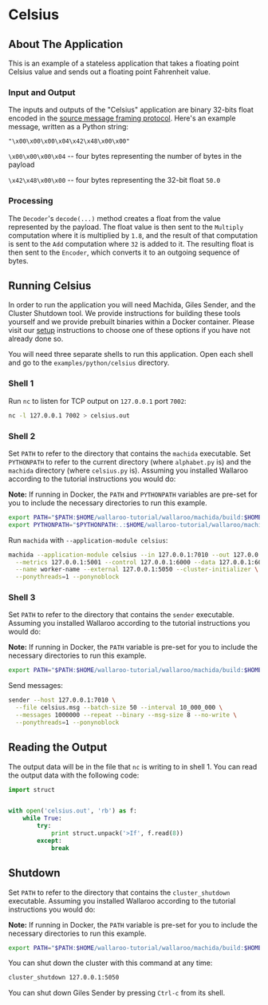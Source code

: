 # Celsius

## About The Application

This is an example of a stateless application that takes a floating point Celsius value and sends out a floating point Fahrenheit value.

### Input and Output

The inputs and outputs of the "Celsius" application are binary 32-bits float encoded in the [source message framing protocol](https://docs.wallaroolabs.com/book/appendix/tcp-decoders-and-encoders.html#framed-message-protocols#source-message-framing-protocol). Here's an example message, written as a Python string:

```
"\x00\x00\x00\x04\x42\x48\x00\x00"
```

`\x00\x00\x00\x04` -- four bytes representing the number of bytes in the payload

`\x42\x48\x00\x00` -- four bytes representing the 32-bit float `50.0`

### Processing

The `Decoder`'s `decode(...)` method creates a float from the value represented by the payload. The float value is then sent to the `Multiply` computation where it is multiplied by `1.8`, and the result of that computation is sent to the `Add` computation where `32` is added to it. The resulting float is then sent to the `Encoder`, which converts it to an outgoing sequence of bytes.

## Running Celsius

In order to run the application you will need Machida, Giles Sender, and the Cluster Shutdown tool. We provide instructions for building these tools yourself and we provide prebuilt binaries within a Docker container. Please visit our [setup](https://docs.wallaroolabs.com/book/getting-started/choosing-an-installation-option.html) instructions to choose one of these options if you have not already done so.

You will need three separate shells to run this application. Open each shell and go to the `examples/python/celsius` directory.

### Shell 1

Run `nc` to listen for TCP output on `127.0.0.1` port `7002`:

```bash
nc -l 127.0.0.1 7002 > celsius.out
```

### Shell 2

Set `PATH` to refer to the directory that contains the `machida` executable. Set `PYTHONPATH` to refer to the current directory (where `alphabet.py` is) and the `machida` directory (where `celsius.py` is). Assuming you installed Wallaroo according to the tutorial instructions you would do:

**Note:** If running in Docker, the `PATH` and `PYTHONPATH` variables are pre-set for you to include the necessary directories to run this example.

```bash
export PATH="$PATH:$HOME/wallaroo-tutorial/wallaroo/machida/build:$HOME/wallaroo-tutorial/wallaroo/giles/sender:$HOME/wallaroo-tutorial/wallaroo/utils/cluster_shutdown"
export PYTHONPATH="$PYTHONPATH:.:$HOME/wallaroo-tutorial/wallaroo/machida"
```

Run `machida` with `--application-module celsius`:

```bash
machida --application-module celsius --in 127.0.0.1:7010 --out 127.0.0.1:7002 \
  --metrics 127.0.0.1:5001 --control 127.0.0.1:6000 --data 127.0.0.1:6001 \
  --name worker-name --external 127.0.0.1:5050 --cluster-initializer \
  --ponythreads=1 --ponynoblock
```

### Shell 3

Set `PATH` to refer to the directory that contains the `sender`  executable. Assuming you installed Wallaroo according to the tutorial instructions you would do:

**Note:** If running in Docker, the `PATH` variable is pre-set for you to include the necessary directories to run this example.

```bash
export PATH="$PATH:$HOME/wallaroo-tutorial/wallaroo/machida/build:$HOME/wallaroo-tutorial/wallaroo/giles/sender:$HOME/wallaroo-tutorial/wallaroo/utils/cluster_shutdown"
```

Send messages:

```bash
sender --host 127.0.0.1:7010 \
  --file celsius.msg --batch-size 50 --interval 10_000_000 \
  --messages 1000000 --repeat --binary --msg-size 8 --no-write \
  --ponythreads=1 --ponynoblock
```

## Reading the Output

The output data will be in the file that `nc` is writing to in shell 1. You can read the output data with the following code:

```python
import struct


with open('celsius.out', 'rb') as f:
    while True:
        try:
            print struct.unpack('>If', f.read(8))
        except:
            break
```

## Shutdown

Set `PATH` to refer to the directory that contains the `cluster_shutdown` executable. Assuming you installed Wallaroo  according to the tutorial instructions you would do:

**Note:** If running in Docker, the `PATH` variable is pre-set for you to include the necessary directories to run this example.

```bash
export PATH="$PATH:$HOME/wallaroo-tutorial/wallaroo/machida/build:$HOME/wallaroo-tutorial/wallaroo/giles/sender:$HOME/wallaroo-tutorial/wallaroo/utils/cluster_shutdown"
```

You can shut down the cluster with this command at any time:

```bash
cluster_shutdown 127.0.0.1:5050
```

You can shut down Giles Sender by pressing `Ctrl-c` from its shell.
